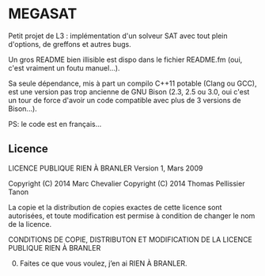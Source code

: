 MEGASAT
=======

Petit projet de L3 : implémentation d'un solveur SAT avec tout plein d'options, de greffons
et autres bugs.

Un gros README bien illisible est dispo dans le fichier README.fm (oui, c'est vraiment un
foutu manuel...).

Sa seule dépendance, mis à part un compilo C++11 potable (Clang ou GCC), est une version pas trop
ancienne de GNU Bison (2.3, 2.5 ou 3.0, oui c'est un tour de force d'avoir un code compatible
avec plus de 3 versions de Bison...).

PS: le code est en français...


## Licence

LICENCE PUBLIQUE RIEN À BRANLER
Version 1, Mars 2009

Copyright (C) 2014 Marc Chevalier
Copyright (C) 2014 Thomas Pellissier Tanon

La copie et la distribution de copies exactes de cette licence sont
autorisées, et toute modification est permise à condition de changer
le nom de la licence. 

CONDITIONS DE COPIE, DISTRIBUTON ET MODIFICATION DE LA LICENCE PUBLIQUE RIEN À BRANLER

0. Faites ce que vous voulez, j’en ai RIEN À BRANLER.
